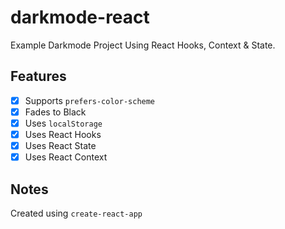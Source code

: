 # darkmode-react

Example Darkmode Project Using React Hooks, Context & State.

## Features

- [x] Supports `prefers-color-scheme`
- [x] Fades to Black
- [x] Uses `localStorage`
- [x] Uses React Hooks
- [x] Uses React State
- [x] Uses React Context

## Notes

Created using `create-react-app`